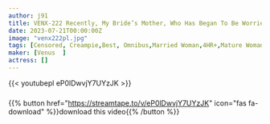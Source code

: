 ```yaml
---
author: j91
title: VENX-222 Recently, My Bride’s Mother, Who Has Began To Be Worried About Her Plump Mature Body, Got Embarrassed And Got An Erection Highlights (2) 4 Hours
date: 2023-07-21T00:00:00Z
image: "venx222pl.jpg"
tags: [Censored, Creampie,Best, Omnibus,Married Woman,4HR+,Mature Woman	]
maker: [Venus  ]
actress: []
---
```



{{< youtubepl eP0lDwvjY7UYzJK >}}
###

{{% button href="https://streamtape.to/v/eP0lDwvjY7UYzJK" icon="fas fa-download" %}}download this video{{% /button %}}
